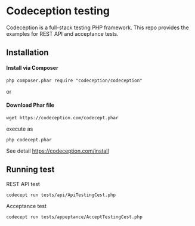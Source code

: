# Codeception testing
Codeception is a full-stack testing PHP framework. This repo provides the examples for REST API and acceptance tests. 

## Installation

#### Install via Composer
```
php composer.phar require "codeception/codeception"
```
or

#### Download Phar file
```
wget https://codeception.com/codecept.phar
```
execute as
```
php codecept.phar
```

See detail https://codeception.com/install

## Running test

REST API test
 ```
 codecept run tests/api/ApiTestingCest.php
 ```
 
Acceptance test
 ```
 codecept run tests/appeptance/AcceptTestingCest.php
 ```

 

